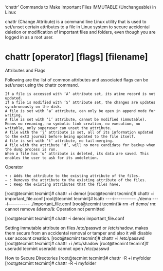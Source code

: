 ‘chattr’ Commands to Make Important Files IMMUTABLE (Unchangeable) in Linux

chattr (Change Attribute) is a command line Linux utility that is used to set/unset certain attributes to a file in Linux system to secure 
accidental deletion or modification of important files and folders, even though you are logged in as a root user.

# chattr [operator] [flags] [filename]
Attributes and Flags

Following are the list of common attributes and associated flags can be set/unset using the chattr command.

    If a file is accessed with ‘A‘ attribute set, its atime record is not updated.
    If a file is modified with ‘S‘ attribute set, the changes are updates synchronously on the disk.
    A file is set with ‘a‘ attribute, can only be open in append mode for writing.
    A file is set with ‘i‘ attribute, cannot be modified (immutable). Means no renaming, no symbolic link creation, no execution, no writable, only superuser can unset the attribute.
    A file with the ‘j‘ attribute is set, all of its information updated to the ext3 journal before being updated to the file itself.
    A file is set with ‘t‘ attribute, no tail-merging.
    A file with the attribute ‘d‘, will no more candidate for backup when the dump process is run.
    When a file has ‘u‘ attribute is deleted, its data are saved. This enables the user to ask for its undeletion.

Operator

    + : Adds the attribute to the existing attribute of the files.
    – : Removes the attribute to the existing attribute of the files.
    = : Keep the existing attributes that the files have.

[root@tecmint tecmint]# chattr +i demo/
[root@tecmint tecmint]# chattr +i important_file.conf
[root@tecmint tecmint]# lsattr
----i----------- ./demo
----i----------- ./important_file.conf
[root@tecmint tecmint]# rm -rf demo/
rm: cannot remove âdemo/â: Operation not permitted

[root@tecmint tecmint]# chattr -i demo/ important_file.conf


Setting immutable attribute on files /etc/passwd or /etc/shadow, 
makes them secure from an accidental removal or tamper and also it will disable user account creation.
[root@tecmint tecmint]# chattr +i /etc/passwd
[root@tecmint tecmint]# chattr +i /etc/shadow
[root@tecmint tecmint]# useradd tecmint
useradd: cannot open /etc/passwd


How to Secure Directories
[root@tecmint tecmint]# chattr -R +i myfolder
[root@tecmint tecmint]# chattr -R -i myfolder